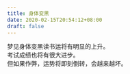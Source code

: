 ```yaml
---
title: 身体变黑
date: 2020-02-15T20:54:12+08:00
draft: false
---
```


梦见身体变黑读书运将有明显的上升。<br>
考试成绩也将有很大进步。<br>
但如果作弊，运势将即刻倒转，会越来越坏。<br>
